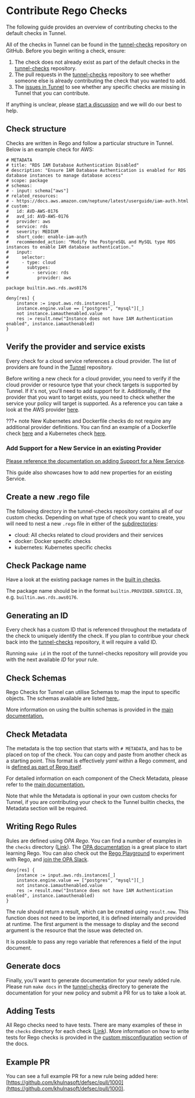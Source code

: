 # Contribute Rego Checks

The following guide provides an overview of contributing checks to the default checks in Tunnel.

All of the checks in Tunnel can be found in the [tunnel-checks](https://github.com/khulnasoft/tunnel-checks/tree/main) repository on GitHub. Before you begin writing a check, ensure:

1. The check does not already exist as part of the default checks in the [tunnel-checks](https://github.com/khulnasoft/tunnel-checks/tree/main) repository.
2. The pull requests in the [tunnel-checks](https://github.com/khulnasoft/tunnel-checks/pulls) repository to see whether someone else is already contributing the check that you wanted to add.
3. The [issues in Tunnel](https://github.com/khulnasoft/tunnel/issues) to see whether any specific checks are missing in Tunnel that you can contribute.

If anything is unclear, please [start a discussion](https://github.com/khulnasoft/tunnel/discussions/new) and we will do our best to help.

## Check structure

Checks are written in Rego and follow a particular structure in Tunnel. Below is an example check for AWS:

```rego
# METADATA
# title: "RDS IAM Database Authentication Disabled"
# description: "Ensure IAM Database Authentication is enabled for RDS database instances to manage database access"
# scope: package
# schemas:
# - input: schema["aws"]
# related_resources:
# - https://docs.aws.amazon.com/neptune/latest/userguide/iam-auth.html
# custom:
#   id: AVD-AWS-0176
#   avd_id: AVD-AWS-0176
#   provider: aws
#   service: rds
#   severity: MEDIUM
#   short_code: enable-iam-auth
#   recommended_action: "Modify the PostgreSQL and MySQL type RDS instances to enable IAM database authentication."
#   input:
#     selector:
#     - type: cloud
#       subtypes:
#         - service: rds
#           provider: aws

package builtin.aws.rds.aws0176

deny[res] {
	instance := input.aws.rds.instances[_]
	instance.engine.value == ["postgres", "mysql"][_]
	not instance.iamauthenabled.value
	res := result.new("Instance does not have IAM Authentication enabled", instance.iamauthenabled)
}
```

## Verify the provider and service exists

Every check for a cloud service references a cloud provider. The list of providers are found in the [Tunnel](https://github.com/khulnasoft/tunnel/tree/main/pkg/iac/providers) repository.

Before writing a new check for a cloud provider, you need to verify if the cloud provider or resource type that your check targets is supported by Tunnel. If it's not, you'll need to add support for it. Additionally, if the provider that you want to target exists, you need to check whether the service your policy will target is supported. As a reference you can take a look at the AWS provider [here](https://github.com/khulnasoft/tunnel/blob/main/pkg/iac/providers/aws/aws.go).

???+ note
New Kubernetes and Dockerfile checks do not require any additional provider definitions. You can find an example of a Dockerfile check [here](https://github.com/khulnasoft/tunnel-checks/blob/main/checks/docker/add_instead_of_copy.rego) and a Kubernetes check [here](https://github.com/khulnasoft/tunnel-checks/blob/main/checks/kubernetes/general/CPU_not_limited.rego).

### Add Support for a New Service in an existing Provider

[Please reference the documentation on adding Support for a New Service](./service-support.md).

This guide also showcases how to add new properties for an existing Service.

## Create a new .rego file

The following directory in the tunnel-checks repository contains all of our custom checks. Depending on what type of check you want to create, you will need to nest a new `.rego` file in either of the [subdirectories](https://github.com/khulnasoft/tunnel-checks/tree/main/checks):

- cloud: All checks related to cloud providers and their services
- docker: Docker specific checks
- kubernetes: Kubernetes specific checks

## Check Package name

Have a look at the existing package names in the [built in checks](https://github.com/khulnasoft/tunnel-checks/tree/main/checks).

The package name should be in the format `builtin.PROVIDER.SERVICE.ID`, e.g. `builtin.aws.rds.aws0176`.

## Generating an ID

Every check has a custom ID that is referenced throughout the metadata of the check to uniquely identify the check. If you plan to contribue your check back into the [tunnel-checks](https://github.com/khulnasoft/tunnel-checks) repository, it will require a valid ID.

Running `make id` in the root of the tunnel-checks repository will provide you with the next available _ID_ for your rule.

## Check Schemas

Rego Checks for Tunnel can utilise Schemas to map the input to specific objects. The schemas available are listed [here.](https://github.com/khulnasoft/tunnel/tree/main/pkg/iac/rego/schemas).

More information on using the builtin schemas is provided in the [main documentation.](../../../docs/scanner/misconfiguration/custom/schema.md)

## Check Metadata

The metadata is the top section that starts with `# METADATA`, and has to be placed on top of the check. You can copy and paste from another check as a starting point. This format is effectively _yaml_ within a Rego comment, and is [defined as part of Rego itself](https://www.openpolicyagent.org/docs/latest/policy-language/#metadata).

For detailed information on each component of the Check Metadata, please refer to the [main documentation.](../../../docs/scanner/misconfiguration/custom/index.md)

Note that while the Metadata is optional in your own custom checks for Tunnel, if you are contributing your check to the Tunnel builtin checks, the Metadata section will be required.

## Writing Rego Rules

Rules are defined using _OPA Rego_. You can find a number of examples in the `checks` directory ([Link](https://github.com/khulnasoft/tunnel-checks/tree/main/checks)). The [OPA documentation](https://www.openpolicyagent.org/docs/latest/policy-language/) is a great place to start learning Rego. You can also check out the [Rego Playground](https://play.openpolicyagent.org/) to experiment with Rego, and [join the OPA Slack](https://slack.openpolicyagent.org/).

```rego
deny[res] {
	instance := input.aws.rds.instances[_]
	instance.engine.value == ["postgres", "mysql"][_]
	not instance.iamauthenabled.value
	res := result.new("Instance does not have IAM Authentication enabled", instance.iamauthenabled)
}
```

The rule should return a result, which can be created using `result.new`. This function does not need to be imported, it is defined internally and provided at runtime. The first argument is the message to display and the second argument is the resource that the issue was detected on.

It is possible to pass any rego variable that references a field of the input document.

## Generate docs

Finally, you'll want to generate documentation for your newly added rule. Please run `make docs` in the [tunnel-checks](https://github.com/khulnasoft/tunnel-checks) directory to generate the documentation for your new policy and submit a PR for us to take a look at.

## Adding Tests

All Rego checks need to have tests. There are many examples of these in the `checks` directory for each check ([Link](https://github.com/khulnasoft/tunnel-checks/tree/main/checks)). More information on how to write tests for Rego checks is provided in the [custom misconfiguration](../../../docs/scanner/misconfiguration/custom/testing.md) section of the docs.

## Example PR

You can see a full example PR for a new rule being added here: [https://github.com/khulnasoft/defsec/pull/1000](https://github.com/khulnasoft/defsec/pull/1000).
